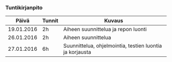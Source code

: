 ### Tuntikirjanpito
Päivä | Tunnit | Kuvaus
--------------- | ----- | ------
19.01.2016 | 2h | Aiheen suunnittelua ja repon luonti
26.01.2016 | 2h | Aiheen suunnittelua
27.01.2016 | 6h | Suunnittelua, ohjelmointia, testien luontia ja korjausta



